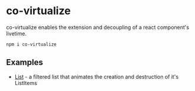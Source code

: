 # co-virtualize

co-virtualize enables the extension and decoupling of a react component's livetime.

`npm i co-virtualize`

## Examples

* [List](https://cocoss-org.github.io/co-virtualize/list) - a filtered list that animates the creation and destruction of it's ListItems